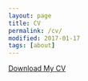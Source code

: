 ```yaml
---
layout: page
title: CV
permalink: /cv/
modified: 2017-01-17
tags: [about]
---
```


[Download My CV](https://github.com/jonghyunlee1993/jonghyunlee1993.github.io/blob/master/cv/Jonghyun_CV.docx)



